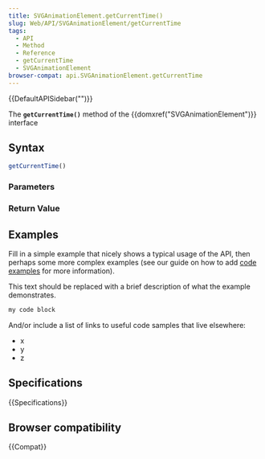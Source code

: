 ```yaml
---
title: SVGAnimationElement.getCurrentTime()
slug: Web/API/SVGAnimationElement/getCurrentTime
tags:
  - API
  - Method
  - Reference
  - getCurrentTime
  - SVGAnimationElement
browser-compat: api.SVGAnimationElement.getCurrentTime
---
```

{{DefaultAPISidebar("")}}

The **`getCurrentTime()`** method of the {{domxref("SVGAnimationElement")}} interface 

## Syntax

```js
getCurrentTime()
```

### Parameters



### Return Value



## Examples

Fill in a simple example that nicely shows a typical usage of the API, then perhaps some more complex examples (see our guide on how to add [code examples](/en-US/docs/MDN/Contribute/Structures/Code_examples) for more information).

This text should be replaced with a brief description of what the example demonstrates.

```js
my code block
```

And/or include a list of links to useful code samples that live elsewhere:

*   x
*   y
*   z

## Specifications

{{Specifications}}

## Browser compatibility

{{Compat}}

